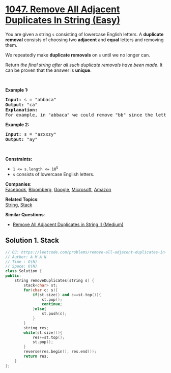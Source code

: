 # [1047. Remove All Adjacent Duplicates In String (Easy)](https://leetcode.com/problems/remove-all-adjacent-duplicates-in-string/)

<p>You are given a string <code>s</code> consisting of lowercase English letters. A <strong>duplicate removal</strong> consists of choosing two <strong>adjacent</strong> and <strong>equal</strong> letters and removing them.</p>

<p>We repeatedly make <strong>duplicate removals</strong> on <code>s</code> until we no longer can.</p>

<p>Return <em>the final string after all such duplicate removals have been made</em>. It can be proven that the answer is <strong>unique</strong>.</p>

<p>&nbsp;</p>
<p><strong>Example 1:</strong></p>

<pre><strong>Input:</strong> s = "abbaca"
<strong>Output:</strong> "ca"
<strong>Explanation:</strong> 
For example, in "abbaca" we could remove "bb" since the letters are adjacent and equal, and this is the only possible move.  The result of this move is that the string is "aaca", of which only "aa" is possible, so the final string is "ca".
</pre>

<p><strong>Example 2:</strong></p>

<pre><strong>Input:</strong> s = "azxxzy"
<strong>Output:</strong> "ay"
</pre>

<p>&nbsp;</p>
<p><strong>Constraints:</strong></p>

<ul>
	<li><code>1 &lt;= s.length &lt;= 10<sup>5</sup></code></li>
	<li><code>s</code> consists of lowercase English letters.</li>
</ul>


**Companies**:  
[Facebook](https://leetcode.com/company/facebook), [Bloomberg](https://leetcode.com/company/bloomberg), [Google](https://leetcode.com/company/google), [Microsoft](https://leetcode.com/company/microsoft), [Amazon](https://leetcode.com/company/amazon)

**Related Topics**:  
[String](https://leetcode.com/tag/string/), [Stack](https://leetcode.com/tag/stack/)

**Similar Questions**:
* [Remove All Adjacent Duplicates in String II (Medium)](https://leetcode.com/problems/remove-all-adjacent-duplicates-in-string-ii/)

## Solution 1. Stack

```cpp
// OJ: https://leetcode.com/problems/remove-all-adjacent-duplicates-in-string/
// Author: A M A N
// Time : O(N)
// Space: O(N)
class Solution {
public:
    string removeDuplicates(string s) {
        stack<char> st;
        for(char c: s){
            if(st.size() and c==st.top()){
                st.pop();
                continue;
            }else{
                st.push(c);
            }            
        }
        string res;
        while(st.size()){
            res+=st.top();
            st.pop();
        }
        reverse(res.begin(), res.end());
        return res;
    }
};
```